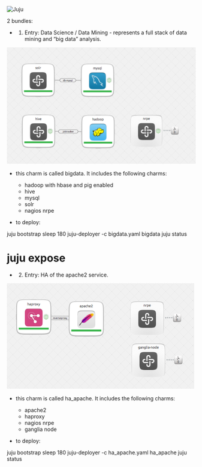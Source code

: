 ![Juju](http://ubuntuone.com/5mLQLCHY50wB2OyqejDpRa)

2 bundles:

  - 1. Entry: Data Science / Data Mining - represents a full stack of data mining and “big data” analysis.

![Screenshot from JuJu Gui](bigdata.png "Screenshot from JuJu Gui")

  - this charm is called bigdata. It includes the following charms:
    - hadoop with hbase and pig enabled
    - hive
    - mysql
    - solr
    - nagios nrpe

  - to deploy:

juju bootstrap
sleep 180
juju-deployer -c bigdata.yaml bigdata
juju status
# juju expose <charm>


  - 2. Entry: HA of the apache2 service.

![Screenshot from JuJu Gui](ha_apache.png "Screenshot from JuJu Gui")

  - this charm is called ha_apache. It includes the following charms:
    - apache2
    - haproxy
    - nagios nrpe
    - ganglia node

  - to deploy:

juju bootstrap
sleep 180
juju-deployer -c ha_apache.yaml ha_apache
juju status


